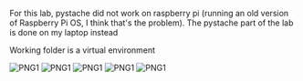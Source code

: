 For this lab, pystache did not work on raspberry pi (running an old version of Raspberry Pi OS, I think that's the problem). The pystache part of the lab is done on my laptop instead 

Working folder is a virtual environment

![PNG1](6A.png)
![PNG1](6A1.jpg)
![PNG1](6A2.jpg)
![PNG1](6A3.jpg)
![PNG1](6B.png)

